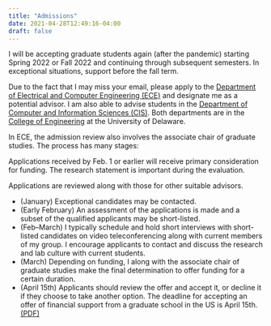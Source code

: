 ```yaml
---
title: "Admissions"
date: 2021-04-28T12:49:16-04:00
draft: false
---
```


I will be accepting graduate students again (after the pandemic) starting Spring 2022 or Fall 2022 and continuing through subsequent semesters. In exceptional situations, support  before the fall term.

Due to the fact that I may miss your email, please apply to the [Department of Electrical and Computer Engineering (ECE)](http://ece.udel.edu/index.html) and designate me as a potential advisor. I am also able to advise students in the [Department of Computer and Information Sciences (CIS)](http://www.cis.udel.edu/). Both departments are in the [College of Engineering](https://www.engr.udel.edu/) at the University of Delaware.

In ECE, the admission review also involves the associate chair of graduate studies. The process has many stages:

Applications received by Feb. 1 or earlier will receive primary consideration for funding. The research statement is important during the evaluation.

Applications are reviewed along with those for other suitable advisors.
- (January) Exceptional candidates may be contacted. 
- (Early February) An assessment of the applications is made and a subset of the qualified applicants may be short-listed.
- (Feb–March) I typically schedule and hold short interviews with short-listed candidates on video teleconferencing along with current members of my group. I encourage applicants to contact and discuss the research and lab culture with current students. 
- (March) Depending on funding, I along with the associate chair of graduate studies make the final determination to offer funding for a certain duration.
- (April 15th) Applicants should review the offer and accept it, or decline it if they choose to take another option. The deadline for accepting an offer of financial support from a graduate school in the US is April 15th. [(PDF)](https://cgsnet.org/ckfinder/userfiles/files/CGS_April15_Resolution_Oct2020Revision.pdf)
